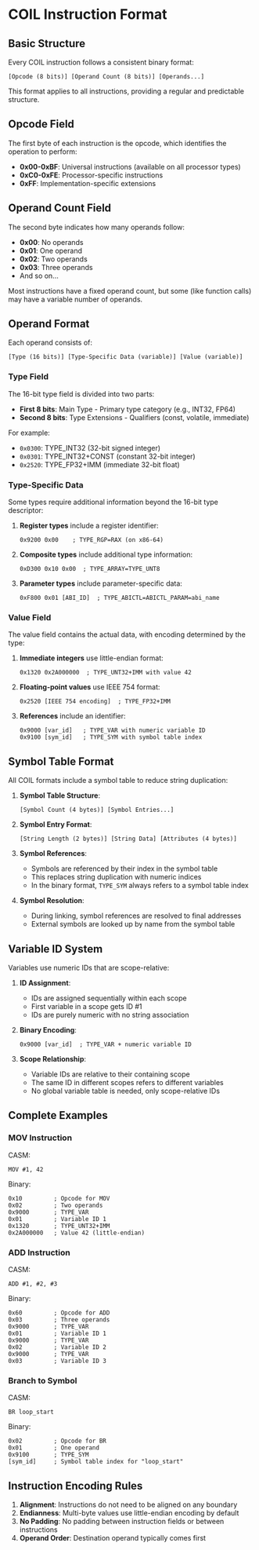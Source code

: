 # COIL Instruction Format

## Basic Structure

Every COIL instruction follows a consistent binary format:

```
[Opcode (8 bits)] [Operand Count (8 bits)] [Operands...]
```

This format applies to all instructions, providing a regular and predictable structure.

## Opcode Field

The first byte of each instruction is the opcode, which identifies the operation to perform:

- **0x00-0xBF**: Universal instructions (available on all processor types)
- **0xC0-0xFE**: Processor-specific instructions
- **0xFF**: Implementation-specific extensions

## Operand Count Field

The second byte indicates how many operands follow:

- **0x00**: No operands
- **0x01**: One operand
- **0x02**: Two operands
- **0x03**: Three operands
- And so on...

Most instructions have a fixed operand count, but some (like function calls) may have a variable number of operands.

## Operand Format

Each operand consists of:

```
[Type (16 bits)] [Type-Specific Data (variable)] [Value (variable)]
```

### Type Field

The 16-bit type field is divided into two parts:

- **First 8 bits**: Main Type - Primary type category (e.g., INT32, FP64)
- **Second 8 bits**: Type Extensions - Qualifiers (const, volatile, immediate)

For example:
- `0x0300`: TYPE_INT32 (32-bit signed integer)
- `0x0301`: TYPE_INT32+CONST (constant 32-bit integer)
- `0x2520`: TYPE_FP32+IMM (immediate 32-bit float)

### Type-Specific Data

Some types require additional information beyond the 16-bit type descriptor:

1. **Register types** include a register identifier:
   ```
   0x9200 0x00    ; TYPE_RGP=RAX (on x86-64)
   ```

2. **Composite types** include additional type information:
   ```
   0xD300 0x10 0x00  ; TYPE_ARRAY=TYPE_UNT8
   ```

3. **Parameter types** include parameter-specific data:
   ```
   0xF800 0x01 [ABI_ID]  ; TYPE_ABICTL=ABICTL_PARAM=abi_name
   ```

### Value Field

The value field contains the actual data, with encoding determined by the type:

1. **Immediate integers** use little-endian format:
   ```
   0x1320 0x2A000000  ; TYPE_UNT32+IMM with value 42
   ```

2. **Floating-point values** use IEEE 754 format:
   ```
   0x2520 [IEEE 754 encoding]  ; TYPE_FP32+IMM
   ```

3. **References** include an identifier:
   ```
   0x9000 [var_id]   ; TYPE_VAR with numeric variable ID
   0x9100 [sym_id]   ; TYPE_SYM with symbol table index
   ```

## Symbol Table Format

All COIL formats include a symbol table to reduce string duplication:

1. **Symbol Table Structure**:
   ```
   [Symbol Count (4 bytes)] [Symbol Entries...]
   ```

2. **Symbol Entry Format**:
   ```
   [String Length (2 bytes)] [String Data] [Attributes (4 bytes)]
   ```

3. **Symbol References**:
   - Symbols are referenced by their index in the symbol table
   - This replaces string duplication with numeric indices
   - In the binary format, `TYPE_SYM` always refers to a symbol table index

4. **Symbol Resolution**:
   - During linking, symbol references are resolved to final addresses
   - External symbols are looked up by name from the symbol table

## Variable ID System

Variables use numeric IDs that are scope-relative:

1. **ID Assignment**:
   - IDs are assigned sequentially within each scope
   - First variable in a scope gets ID #1
   - IDs are purely numeric with no string association

2. **Binary Encoding**:
   ```
   0x9000 [var_id]  ; TYPE_VAR + numeric variable ID
   ```

3. **Scope Relationship**:
   - Variable IDs are relative to their containing scope
   - The same ID in different scopes refers to different variables
   - No global variable table is needed, only scope-relative IDs

## Complete Examples

### MOV Instruction

CASM:
```
MOV #1, 42
```

Binary:
```
0x10         ; Opcode for MOV
0x02         ; Two operands
0x9000       ; TYPE_VAR
0x01         ; Variable ID 1
0x1320       ; TYPE_UNT32+IMM
0x2A000000   ; Value 42 (little-endian)
```

### ADD Instruction

CASM:
```
ADD #1, #2, #3
```

Binary:
```
0x60         ; Opcode for ADD
0x03         ; Three operands
0x9000       ; TYPE_VAR
0x01         ; Variable ID 1
0x9000       ; TYPE_VAR
0x02         ; Variable ID 2
0x9000       ; TYPE_VAR
0x03         ; Variable ID 3
```

### Branch to Symbol

CASM:
```
BR loop_start
```

Binary:
```
0x02         ; Opcode for BR
0x01         ; One operand
0x9100       ; TYPE_SYM
[sym_id]     ; Symbol table index for "loop_start"
```

## Instruction Encoding Rules

1. **Alignment**: Instructions do not need to be aligned on any boundary
2. **Endianness**: Multi-byte values use little-endian encoding by default
3. **No Padding**: No padding between instruction fields or between instructions
4. **Operand Order**: Destination operand typically comes first